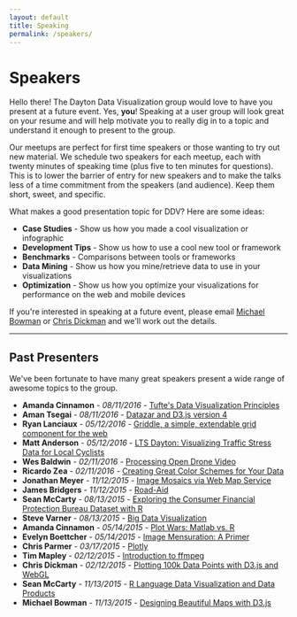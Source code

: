 ```yaml
---
layout: default
title: Speaking
permalink: /speakers/
---
```


# Speakers

Hello there! The Dayton Data Visualization group would love to have you
present at a future event. Yes, **you**! Speaking at a user group will look
great on your resume and will help motivate you to really dig in to a topic
and understand it enough to present to the group.

Our meetups are perfect for first
time speakers or those wanting to try out new material. We schedule two
speakers for each meetup, each with twenty
minutes of speaking time (plus five to ten minutes for questions).
This is to lower the barrier of entry for new speakers and to make the
talks less of a time commitment from the speakers (and audience). Keep
them short, sweet, and specific.

What makes a good presentation topic for DDV? Here are some ideas:

- **Case Studies**      - Show us how you made a cool visualization or infographic
- **Development Tips**  - Show us how to use a cool new tool or framework
- **Benchmarks**        - Comparisons between tools or frameworks
- **Data Mining**       - Show us how you mine/retrieve data to use in your visualizations
- **Optimization**      - Show us how you optimize your visualizations for performance on the web and mobile devices

If you're interested in speaking at a future event, please email
[Michael Bowman](mailto:bowmanmc@gmail.com) or
[Chris Dickman](mailto:chris.dickman@appliedis.com) and we'll work out
the details.

---

## Past Presenters

We've been fortunate to have many great speakers present a wide range of
awesome topics to the group.

- **Amanda Cinnamon**   - *08/11/2016* - [Tufte's Data Visualization Principles](http://www.meetup.com/daytondv/events/228787593/)
- **Aman Tsegai**       - *08/11/2016* - [Datazar and D3.js version 4](http://www.meetup.com/daytondv/events/228787593/)
- **Ryan Lanciaux**     - *05/12/2016* - [Griddle, a simple, extendable grid component for the web](http://www.meetup.com/daytondv/events/224486377/)
- **Matt Anderson**     - *05/12/2016* - [LTS Dayton: Visualizing Traffic Stress Data for Local Cyclists](http://www.meetup.com/daytondv/events/224486377/)
- **Wes Baldwin**       - *02/11/2016* - [Processing Open Drone Video](http://www.meetup.com/daytondv/events/221219421/)
- **Ricardo Zea**       - *02/11/2016* - [Creating Great Color Schemes for Your Data](http://www.meetup.com/daytondv/events/221219421/)
- **Jonathan Meyer**    - *11/12/2015* - [Image Mosaics via Web Map Service](http://www.meetup.com/daytondv/events/221095356/)
- **James Bridgers**    - *11/12/2015* - [Road-Aid](http://www.meetup.com/daytondv/events/221095356/)
- **Sean McCarty**      - *08/13/2015* - [Exploring the Consumer Financial Protection Bureau Dataset with R](http://www.meetup.com/daytondv/events/222477218/)
- **Steve Varner**      - *08/13/2015* - [Big Data Visualization](http://www.meetup.com/daytondv/events/222477218/)
- **Amanda Cinnamon**   - *05/14/2015* - [Plot Wars: Matlab vs. R](http://www.meetup.com/daytondv/events/218621796/)
- **Evelyn Boettcher**  - *05/14/2015* - [Image Mensuration: A Primer](http://www.meetup.com/daytondv/events/218621796/)
- **Chris Parmer**      - *03/17/2015* - [Plotly](http://www.meetup.com/daytondv/events/220623875/)
- **Tim Mapley**        - *02/12/2015* - [Introduction to ffmpeg ](http://www.meetup.com/daytondv/events/218680869/)
- **Chris Dickman**     - *02/12/2015* - [Plotting 100k Data Points with D3.js and WebGL](http://www.meetup.com/daytondv/events/218680869/)
- **Sean McCarty**      - *11/13/2015* - [R Language Data Visualization and Data Products](http://www.meetup.com/daytondv/events/208779512/)
- **Michael Bowman**    - *11/13/2015* - [Designing Beautiful Maps with D3.js](http://www.meetup.com/daytondv/events/208779512/)
